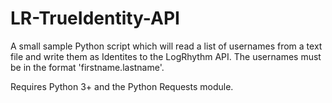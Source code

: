 # LR-TrueIdentity-API

A small sample Python script which will read a list of usernames from a text file and write them as Identites to the LogRhythm API. The usernames must be in the format 'firstname.lastname'.

Requires Python 3+ and the Python Requests module.
